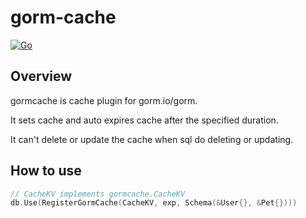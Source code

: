 # gorm-cache

[![Go](https://github.com/woorui/gorm-cache/actions/workflows/go.yml/badge.svg)](https://github.com/woorui/gorm-cache/actions/workflows/go.yml)

## Overview

gormcache is cache plugin for gorm.io/gorm.

It sets cache and auto expires cache after the specified duration.

It can't delete or update the cache when sql do deleting or updating.

## How to use

```go
// CacheKV implements gormcache.CacheKV
db.Use(RegisterGormCache(CacheKV, exp, Schema(&User{}, &Pet{})))
```
